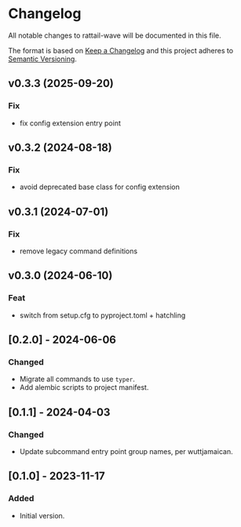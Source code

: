 
# Changelog
All notable changes to rattail-wave will be documented in this file.

The format is based on [Keep a Changelog](http://keepachangelog.com/en/1.0.0/)
and this project adheres to [Semantic Versioning](http://semver.org/spec/v2.0.0.html).

## v0.3.3 (2025-09-20)

### Fix

- fix config extension entry point

## v0.3.2 (2024-08-18)

### Fix

- avoid deprecated base class for config extension

## v0.3.1 (2024-07-01)

### Fix

- remove legacy command definitions

## v0.3.0 (2024-06-10)

### Feat

- switch from setup.cfg to pyproject.toml + hatchling

## [0.2.0] - 2024-06-06
### Changed
- Migrate all commands to use `typer`.
- Add alembic scripts to project manifest.

## [0.1.1] - 2024-04-03
### Changed
- Update subcommand entry point group names, per wuttjamaican.

## [0.1.0] - 2023-11-17
### Added
- Initial version.

